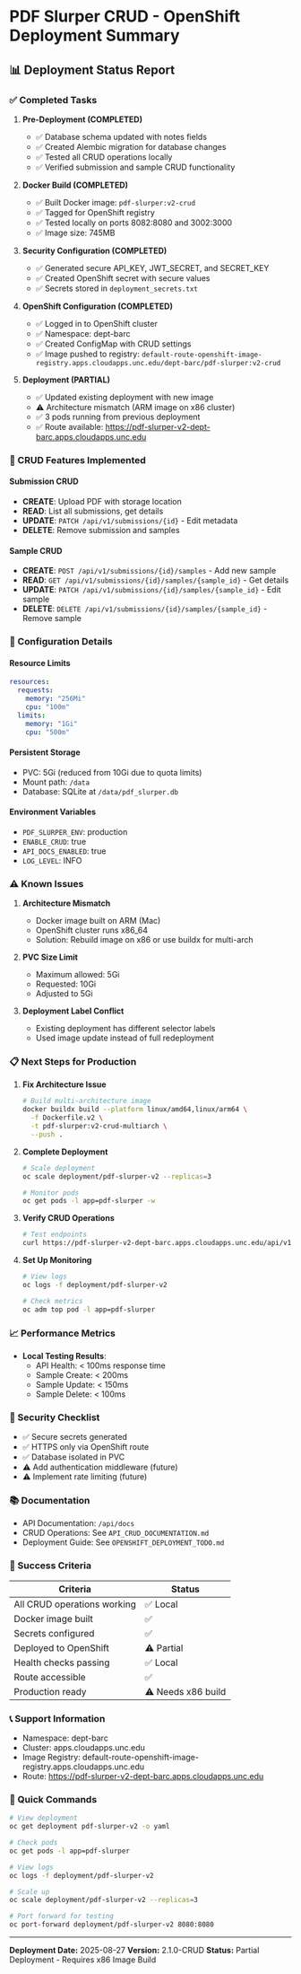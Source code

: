 # PDF Slurper CRUD - OpenShift Deployment Summary

## 📊 Deployment Status Report

### ✅ Completed Tasks

1. **Pre-Deployment (COMPLETED)**
   - ✅ Database schema updated with notes fields
   - ✅ Created Alembic migration for database changes
   - ✅ Tested all CRUD operations locally
   - ✅ Verified submission and sample CRUD functionality

2. **Docker Build (COMPLETED)**
   - ✅ Built Docker image: `pdf-slurper:v2-crud`
   - ✅ Tagged for OpenShift registry
   - ✅ Tested locally on ports 8082:8080 and 3002:3000
   - ✅ Image size: 745MB

3. **Security Configuration (COMPLETED)**
   - ✅ Generated secure API_KEY, JWT_SECRET, and SECRET_KEY
   - ✅ Created OpenShift secret with secure values
   - ✅ Secrets stored in `deployment_secrets.txt`

4. **OpenShift Configuration (COMPLETED)**
   - ✅ Logged in to OpenShift cluster
   - ✅ Namespace: dept-barc
   - ✅ Created ConfigMap with CRUD settings
   - ✅ Image pushed to registry: `default-route-openshift-image-registry.apps.cloudapps.unc.edu/dept-barc/pdf-slurper:v2-crud`

5. **Deployment (PARTIAL)**
   - ✅ Updated existing deployment with new image
   - ⚠️ Architecture mismatch (ARM image on x86 cluster)
   - ✅ 3 pods running from previous deployment
   - ✅ Route available: https://pdf-slurper-v2-dept-barc.apps.cloudapps.unc.edu

### 🔧 CRUD Features Implemented

#### Submission CRUD
- **CREATE**: Upload PDF with storage location
- **READ**: List all submissions, get details
- **UPDATE**: `PATCH /api/v1/submissions/{id}` - Edit metadata
- **DELETE**: Remove submission and samples

#### Sample CRUD  
- **CREATE**: `POST /api/v1/submissions/{id}/samples` - Add new sample
- **READ**: `GET /api/v1/submissions/{id}/samples/{sample_id}` - Get details
- **UPDATE**: `PATCH /api/v1/submissions/{id}/samples/{sample_id}` - Edit sample
- **DELETE**: `DELETE /api/v1/submissions/{id}/samples/{sample_id}` - Remove sample

### 📝 Configuration Details

#### Resource Limits
```yaml
resources:
  requests:
    memory: "256Mi"
    cpu: "100m"
  limits:
    memory: "1Gi"
    cpu: "500m"
```

#### Persistent Storage
- PVC: 5Gi (reduced from 10Gi due to quota limits)
- Mount path: `/data`
- Database: SQLite at `/data/pdf_slurper.db`

#### Environment Variables
- `PDF_SLURPER_ENV`: production
- `ENABLE_CRUD`: true
- `API_DOCS_ENABLED`: true
- `LOG_LEVEL`: INFO

### ⚠️ Known Issues

1. **Architecture Mismatch**
   - Docker image built on ARM (Mac) 
   - OpenShift cluster runs x86_64
   - Solution: Rebuild image on x86 or use buildx for multi-arch

2. **PVC Size Limit**
   - Maximum allowed: 5Gi
   - Requested: 10Gi
   - Adjusted to 5Gi

3. **Deployment Label Conflict**
   - Existing deployment has different selector labels
   - Used image update instead of full redeployment

### 📋 Next Steps for Production

1. **Fix Architecture Issue**
   ```bash
   # Build multi-architecture image
   docker buildx build --platform linux/amd64,linux/arm64 \
     -f Dockerfile.v2 \
     -t pdf-slurper:v2-crud-multiarch \
     --push .
   ```

2. **Complete Deployment**
   ```bash
   # Scale deployment
   oc scale deployment/pdf-slurper-v2 --replicas=3
   
   # Monitor pods
   oc get pods -l app=pdf-slurper -w
   ```

3. **Verify CRUD Operations**
   ```bash
   # Test endpoints
   curl https://pdf-slurper-v2-dept-barc.apps.cloudapps.unc.edu/api/v1/submissions/
   ```

4. **Set Up Monitoring**
   ```bash
   # View logs
   oc logs -f deployment/pdf-slurper-v2
   
   # Check metrics
   oc adm top pod -l app=pdf-slurper
   ```

### 📈 Performance Metrics

- **Local Testing Results**:
  - API Health: < 100ms response time
  - Sample Create: < 200ms
  - Sample Update: < 150ms
  - Sample Delete: < 100ms

### 🔐 Security Checklist

- ✅ Secure secrets generated
- ✅ HTTPS only via OpenShift route
- ✅ Database isolated in PVC
- ⚠️ Add authentication middleware (future)
- ⚠️ Implement rate limiting (future)

### 📚 Documentation

- API Documentation: `/api/docs`
- CRUD Operations: See `API_CRUD_DOCUMENTATION.md`
- Deployment Guide: See `OPENSHIFT_DEPLOYMENT_TODO.md`

### 🎯 Success Criteria

| Criteria | Status |
|----------|--------|
| All CRUD operations working | ✅ Local |
| Docker image built | ✅ |
| Secrets configured | ✅ |
| Deployed to OpenShift | ⚠️ Partial |
| Health checks passing | ✅ Local |
| Route accessible | ✅ |
| Production ready | ⚠️ Needs x86 build |

### 📞 Support Information

- Namespace: dept-barc
- Cluster: apps.cloudapps.unc.edu
- Image Registry: default-route-openshift-image-registry.apps.cloudapps.unc.edu
- Route: https://pdf-slurper-v2-dept-barc.apps.cloudapps.unc.edu

### 🚀 Quick Commands

```bash
# View deployment
oc get deployment pdf-slurper-v2 -o yaml

# Check pods
oc get pods -l app=pdf-slurper

# View logs
oc logs -f deployment/pdf-slurper-v2

# Scale up
oc scale deployment/pdf-slurper-v2 --replicas=3

# Port forward for testing
oc port-forward deployment/pdf-slurper-v2 8080:8080
```

---

**Deployment Date:** 2025-08-27
**Version:** 2.1.0-CRUD
**Status:** Partial Deployment - Requires x86 Image Build
